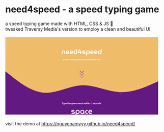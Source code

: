 # need4speed - a speed typing game
a speed typing game made with HTML, CSS & JS 💜 <br>
tweaked Traversy Media's version to employ a clean and beautiful UI. <br>
<br>
![](giphy.gif)
<br>
<br>
visit the demo at https://nguyenamyyy.github.io/need4speed/

